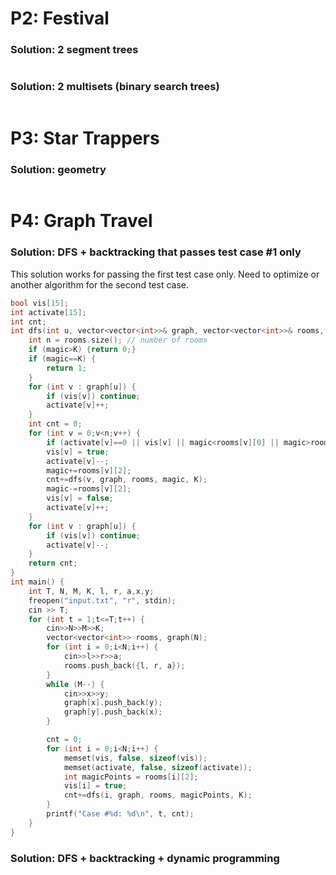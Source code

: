 


# P2: Festival

### Solution: 2 segment trees

```c++

```

### Solution: 2 multisets (binary search trees)

```c++

```

# P3: Star Trappers

### Solution: geometry


```c++

```


# P4: Graph Travel

### Solution: DFS + backtracking that passes test case #1 only
This solution works for passing the first test case only.  Need to optimize or another algorithm for the second test case. 

```c++
bool vis[15];
int activate[15];
int cnt;
int dfs(int u, vector<vector<int>>& graph, vector<vector<int>>& rooms, int& magic, int K) {
    int n = rooms.size(); // number of rooms
    if (magic>K) {return 0;}
    if (magic==K) {
        return 1;
    }
    for (int v : graph[u]) {
        if (vis[v]) continue;
        activate[v]++;
    }
    int cnt = 0;
    for (int v = 0;v<n;v++) {
        if (activate[v]==0 || vis[v] || magic<rooms[v][0] || magic>rooms[v][1]) continue;
        vis[v] = true;
        activate[v]--;
        magic+=rooms[v][2];
        cnt+=dfs(v, graph, rooms, magic, K);
        magic-=rooms[v][2];
        vis[v] = false;
        activate[v]++;
    }
    for (int v : graph[u]) {
        if (vis[v]) continue;
        activate[v]--;
    }
    return cnt;
}
int main() {
    int T, N, M, K, l, r, a,x,y;
    freopen("input.txt", "r", stdin);
    cin >> T;
    for (int t = 1;t<=T;t++) {
        cin>>N>>M>>K;
        vector<vector<int>> rooms, graph(N);
        for (int i = 0;i<N;i++) {
            cin>>l>>r>>a;
            rooms.push_back({l, r, a});
        }
        while (M--) {
            cin>>x>>y;
            graph[x].push_back(y);
            graph[y].push_back(x);
        }

        cnt = 0;
        for (int i = 0;i<N;i++) {
            memset(vis, false, sizeof(vis));
            memset(activate, false, sizeof(activate));
            int magicPoints = rooms[i][2];
            vis[i] = true;
            cnt+=dfs(i, graph, rooms, magicPoints, K);
        }
        printf("Case #%d: %d\n", t, cnt);
    }
}
```

### Solution: DFS + backtracking + dynamic programming

```c++

```